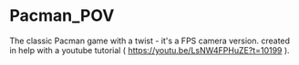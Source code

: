 # Pacman_POV
 The classic Pacman game with a twist - it's a FPS camera version. created in help with a youtube tutorial ( https://youtu.be/LsNW4FPHuZE?t=10199 ). 
